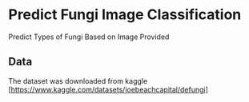 # Predict Fungi Image Classification

Predict Types of Fungi Based on Image Provided

## Data

The dataset was downloaded from kaggle [https://www.kaggle.com/datasets/joebeachcapital/defungi]
